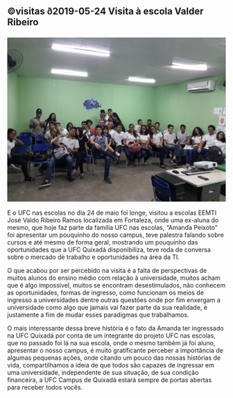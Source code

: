 ## ©visitas ð2019-05-24 Visita à escola Valder Ribeiro
###
![](__capa.jpg)

E o UFC nas escolas no dia 24 de maio foi longe, visitou a escolas EEMTI José Valdo Ribeiro Ramos localizada em Fortaleza, onde uma ex-aluna do mesmo, que hoje faz parte da família UFC nas escolas, “Amanda Peixoto” foi apresentar um pouquinho do nosso campus, teve palestra falando sobre cursos e até mesmo de forma geral, mostrando um pouquinho das oportunidades que a UFC Quixadá disponibiliza, teve roda de conversa sobre o mercado de trabalho e oportunidades na área da TI.

O que acabou por ser percebido na visita é a falta de perspectivas de muitos alunos do ensino médio com relação à universidade, muitos acham que é algo impossível, muitos se encontram desestimulados, não conhecem as oportunidades, formas de ingresso, como funcionam os meios de ingresso a universidades dentre outras questões onde por fim enxergam a universidade como algo que jamais vai fazer parte da sua realidade, é justamente a fim de mudar esses paradigmas que trabalhamos.

O mais interessante dessa breve história é o fato da Amanda ter ingressado na UFC Quixadá por conta de um integrante do projeto UFC nas escolas, que no passado foi lá na sua escola, onde o mesmo também já foi aluno, apresentar o nosso campus, é muito gratificante perceber a importância de algumas pequenas ações, onde citando um pouco das nossas histórias de vida, compartilhamos a ideia de que todos são capazes de ingressar em uma universidade, independente de sua situação, de sua condição financeira, a UFC Campus de Quixadá estará sempre de portas abertas para receber todos vocês. 
